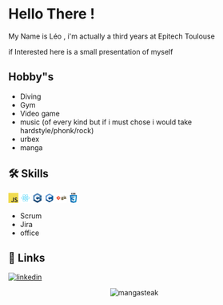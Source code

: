 
# Hello There !

My Name is Léo , i'm actually a third years at Epitech Toulouse

if Interested here is a small presentation of myself





## Hobby"s
- Diving
- Gym
- Video game
- music (of every kind but if i must chose i would take hardstyle/phonk/rock)
- urbex
- manga




## 🛠 Skills
<code><img height="20" src="https://raw.githubusercontent.com/github/explore/80688e429a7d4ef2fca1e82350fe8e3517d3494d/topics/javascript/javascript.png"></code>
<code><img height="20" src="https://raw.githubusercontent.com/github/explore/80688e429a7d4ef2fca1e82350fe8e3517d3494d/topics/react/react.png"></code>
<code><img height="20" src="https://raw.githubusercontent.com/github/explore/80688e429a7d4ef2fca1e82350fe8e3517d3494d/topics/cpp/cpp.png"></code>
<code><img height="20" src="https://raw.githubusercontent.com/github/explore/80688e429a7d4ef2fca1e82350fe8e3517d3494d/topics/c/c.png"></code>
<code><img height="20" src="https://raw.githubusercontent.com/github/explore/80688e429a7d4ef2fca1e82350fe8e3517d3494d/topics/git/git.png"></code>
<code><img height="20" src="https://raw.githubusercontent.com/github/explore/80688e429a7d4ef2fca1e82350fe8e3517d3494d/topics/css/css.png"></code>

- Scrum
- Jira
- office


## 🔗 Links
[![linkedin](https://img.shields.io/badge/linkedin-0A66C2?style=for-the-badge&logo=linkedin&logoColor=white)](https://www.linkedin.com/in/leo-maman-7293a8197/)



<p align="center"> <img src="https://github-readme-stats.vercel.app/api?username=mangasteak&theme=radical&show_icons=true&include_all_commits=true&count_private=true&hide_border=false&hide=issues" alt="mangasteak" />
